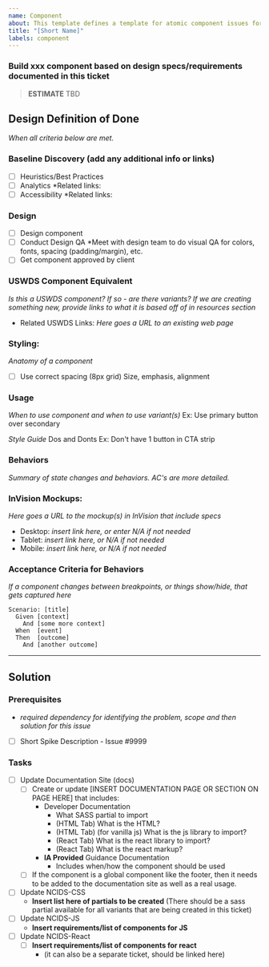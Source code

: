 ```yaml
---
name: Component
about: This template defines a template for atomic component issues for the Design System.
title: "[Short Name]"
labels: component
---
```


### Build xxx component based on design specs/requirements documented in this ticket

> **ESTIMATE** TBD

## Design Definition of Done
*When all criteria below are met.*

### Baseline Discovery (add any additional info or links)
- [ ] Heuristics/Best Practices
- [ ] Analytics
*Related links:
- [ ] Accessibility
*Related links:

### Design
- [ ] Design component
- [ ] Conduct Design QA
*Meet with design team to do visual QA for colors, fonts, spacing (padding/margin), etc.
- [ ] Get component approved by client

### USWDS Component Equivalent
*Is this a USWDS component?  If so - are there variants? If we are creating something new, provide links to what it is based off of in resources section*
* Related USWDS Links: *Here goes a URL to an existing web page*

### Styling: 
*Anatomy of a component*
- [ ] Use correct spacing (8px grid)
Size, emphasis, alignment

### Usage
*When to use component and when to use variant(s)*
Ex: Use primary button over secondary

*Style Guide*
Dos and Donts
Ex: Don't have 1 button in CTA strip

### Behaviors
*Summary of state changes and behaviors. AC's are more detailed.*

### InVision Mockups: 
*Here goes a URL to the mockup(s) in InVision that include specs*
  * Desktop: *insert link here, or enter N/A if not needed*
  * Tablet: *insert link here, or N/A if not needed*
  * Mobile: *insert link here, or N/A if not needed*

### Acceptance Criteria for Behaviors 
*If a component changes between breakpoints, or things show/hide, that gets captured here* 

```gherkin
Scenario: [title]
  Given [context]
    And [some more context]
  When  [event]
  Then  [outcome]
    And [another outcome]
```

---

## Solution

### Prerequisites
- *required dependency for identifying the problem, scope and then solution for this issue*

- [ ] Short Spike Description - Issue #9999

### Tasks
- [ ] Update Documentation Site (docs)
  - [ ] Create or update [INSERT DOCUMENTATION PAGE OR SECTION ON PAGE HERE] that includes:
    - Developer Documentation
      -  What SASS partial to import
      - (HTML Tab) What is the HTML?
      - (HTML Tab) (for vanilla js) What is the js library to import?
      - (React Tab) What is the react library to import?
      - (React Tab) What is the react markup?
    - **IA Provided** Guidance Documentation  
      - Includes when/how the component should be used
  - [ ] If the component is a global component like the footer, then it needs to be added to the documentation site as well as a real usage.
- [ ] Update NCIDS-CSS
  - **Insert list here of partials to be created** (There should be a sass partial available for all variants that are being created in this ticket)
- [ ] Update NCIDS-JS
  - **Insert requirements/list of components for JS**
- [ ] Update NCIDS-React
  - [ ] **Insert requirements/list of components for react**
    - (it can also be a separate ticket, should be linked here)
